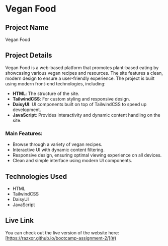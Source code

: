 # Vegan Food

## Project Name
Vegan Food

## Project Details
Vegan Food is a web-based platform that promotes plant-based eating by showcasing various vegan recipes and resources. The site features a clean, modern design to ensure a user-friendly experience. The project is built using modern front-end technologies, including:

- **HTML**: The structure of the site.
- **TailwindCSS**: For custom styling and responsive design.
- **DaisyUI**: UI components built on top of TailwindCSS to speed up development.
- **JavaScript**: Provides interactivity and dynamic content handling on the site.

### Main Features:
- Browse through a variety of vegan recipes.
- Interactive UI with dynamic content filtering.
- Responsive design, ensuring optimal viewing experience on all devices.
- Clean and simple interface using modern UI components.

## Technologies Used
- HTML
- TailwindCSS
- DaisyUI
- JavaScript

## Live Link
You can check out the live version of the website here: [https://razxor.github.io/bootcamp-assignment-2/](#)
